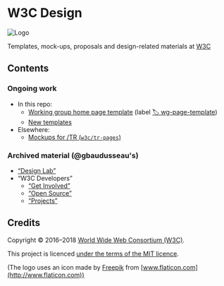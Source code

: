 # W3C Design

![Logo](https://w3c.github.io/design/logo.png)

Templates, mock-ups, proposals and design-related materials at [W3C](https://www.w3.org/)

## Contents

### Ongoing work

* In this repo:
  * [Working group home page template](https://w3c.github.io/design/wg-homepage/)
    (label [🏷️ wg-page-template](https://github.com/w3c/design/issues?utf8=%E2%9C%93&q=label%3Awg-page-template))
  * [New templates](templates/)
* Elsewhere:
  * [Mockups for /TR (`w3c/tr-pages`)](https://github.com/w3c/tr-pages/)

### Archived material (@gbaudusseau's)

*  [&ldquo;Design Lab&rdquo;](https://w3c.github.io/design/archive/index.html)
* &ldquo;W3C Developers&rdquo;
  * [&ldquo;Get Involved&rdquo;](https://w3c.github.io/design/archive/projects/w3c-developers/get-involved/index.html)
  * [&ldquo;Open Source&rdquo;](https://w3c.github.io/design/archive/projects/w3c-developers/get-involved/open-source.html)
  * [&ldquo;Projects&rdquo;](https://w3c.github.io/design/archive/projects/w3c-developers/get-involved/projects.html)

## Credits

Copyright &copy; 2016&ndash;2018 [World Wide Web Consortium (W3C)](https://www.w3.org/).

This project is licenced [under the terms of the MIT licence](LICENSE.md).

(The logo uses an icon made by [Freepik](http://www.freepik.com) from [www.flaticon.com](http://www.flaticon.com))
